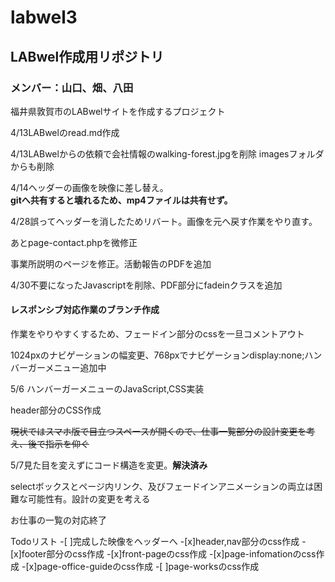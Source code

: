 # labwel3

## LABwel作成用リポジトリ

### メンバー：山口、畑、八田

福井県敦賀市のLABwelサイトを作成するプロジェクト

4/13LABwelのread.md作成

4/13LABwelからの依頼で会社情報のwalking-forest.jpgを削除  imagesフォルダからも削除

4/14ヘッダーの画像を映像に差し替え。  
**gitへ共有すると壊れるため、mp4ファイルは共有せず。**

4/28誤ってヘッダーを消したためリバート。画像を元へ戻す作業をやり直す。

あとpage-contact.phpを微修正

事業所説明のページを修正。活動報告のPDFを追加

4/30不要になったJavascriptを削除、PDF部分にfadeinクラスを追加

#### レスポンシブ対応作業のブランチ作成

作業をやりやすくするため、フェードイン部分のcssを一旦コメントアウト

1024pxのナビゲーションの幅変更、768pxでナビゲーションdisplay:none;ハンバーガーメニュー追加中

5/6 ハンバーガーメニューのJavaScript,CSS実装

header部分のCSS作成

~~現状ではスマホ版で目立つスペースが開くので、仕事一覧部分の設計変更を考え、後で指示を仰ぐ~~

5/7見た目を変えずにコード構造を変更。**解決済み**

selectボックスとページ内リンク、及びフェードインアニメーションの両立は困難な可能性有。設計の変更を考える

お仕事の一覧の対応終了

Todoリスト
-[ ]完成した映像をヘッダーへ
-[x]header,nav部分のcss作成
-[x]footer部分のcss作成
-[x]front-pageのcss作成
-[x]page-infomationのcss作成
-[x]page-office-guideのcss作成
-[ ]page-worksのcss作成
